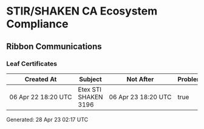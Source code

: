 # STIR/SHAKEN CA Ecosystem Compliance

## Ribbon Communications

### Leaf Certificates

| Created At | Subject | Not After | Problems | Link |
|------------|---------|-----------|----------|------|
| 06&#160;Apr&#160;22&#160;18:20&#160;UTC | Etex STI SHAKEN 3196 | 06&#160;Apr&#160;23&#160;18:20&#160;UTC | true | [view](../CERTS/35c9db8a32e1607da879c8261325967abf72ef14d8470dabf68bb17b511969ca/README.md) |


Generated: 28 Apr 23 02:17 UTC